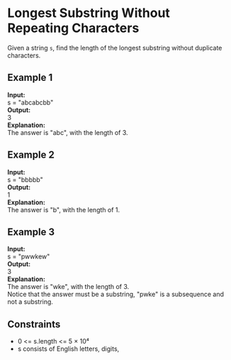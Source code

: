 # Longest Substring Without Repeating Characters

Given a string `s`, find the length of the longest substring without duplicate characters.

## Example 1

**Input:**  
s = "abcabcbb"  
**Output:**  
3  
**Explanation:**  
The answer is "abc", with the length of 3.

## Example 2

**Input:**  
s = "bbbbb"  
**Output:**  
1  
**Explanation:**  
The answer is "b", with the length of 1.

## Example 3

**Input:**  
s = "pwwkew"  
**Output:**  
3  
**Explanation:**  
The answer is "wke", with the length of 3.  
Notice that the answer must be a substring, "pwke" is a subsequence and not a substring.

## Constraints

- 0 <= s.length <= 5 × 10⁴
- s consists of English letters, digits,